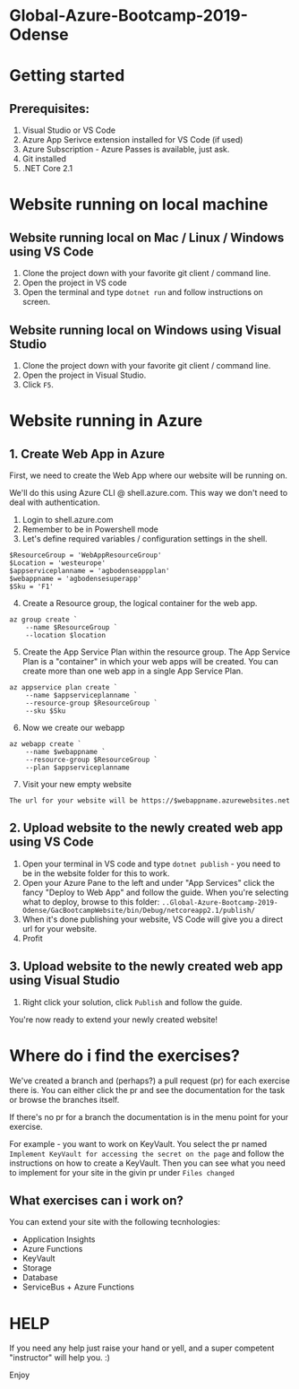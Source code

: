 # Global-Azure-Bootcamp-2019-Odense


# Getting started 

## Prerequisites:
1. Visual Studio or VS Code
2. Azure App Serivce extension installed for VS Code (if used)
3. Azure Subscription - Azure Passes is available, just ask.
4. Git installed 
5. .NET Core 2.1


# Website running on local machine

## Website running local on Mac / Linux / Windows using VS Code

1. Clone the project down with your favorite git client / command line. 
2. Open the project in VS code
2. Open the terminal and type `dotnet run` and follow instructions on screen.

## Website running local on Windows using Visual Studio

1. Clone the project down with your favorite git client / command line. 
2. Open the project in Visual Studio.
2. Click `F5`.

# Website running in Azure
## 1. Create Web App in Azure
First, we need to create the Web App where our website will be running on.

We'll do this using Azure CLI @ shell.azure.com. This way we don't need to deal with authentication.

1. Login to shell.azure.com
2. Remember to be in Powershell mode
3. Let's define required variables / configuration settings in the shell.
```
$ResourceGroup = 'WebAppResourceGroup'
$Location = 'westeurope'
$appserviceplanname = 'agbodenseappplan'
$webappname = 'agbodensesuperapp'
$Sku = 'F1'
```
4. Create a Resource group, the logical container for the web app.
```
az group create `
    --name $ResourceGroup `
    --location $location
```
5. Create the App Service Plan within the resource group.
The App Service Plan is a "container" in which your web apps will be created.
You can create more than one web app in a single App Service Plan.
```
az appservice plan create `
    --name $appserviceplanname `
    --resource-group $ResourceGroup `
    --sku $Sku
```
6. Now we create our webapp 
```
az webapp create `
    --name $webappname `
    --resource-group $ResourceGroup `
    --plan $appserviceplanname
```
7. Visit your new empty website
```
The url for your website will be https://$webappname.azurewebsites.net
```

## 2. Upload website to the newly created web app using VS Code

1. Open your terminal in VS code and type `dotnet publish` - you need to be in the website folder for this to work.
2. Open your Azure Pane to the left and under "App Services" click the fancy "Deploy to Web App" and follow the guide. When you're selecting what to deploy, browse to this folder: `..Global-Azure-Bootcamp-2019-Odense/GacBootcampWebsite/bin/Debug/netcoreapp2.1/publish/`
3. When it's done publishing your website, VS Code will give you a direct url for your website.
4. Profit

## 3. Upload website to the newly created web app using Visual Studio

1. Right click your solution, click `Publish` and follow the guide.

You're now ready to extend your newly created website!


# Where do i find the exercises?

We've created a branch and (perhaps?) a pull request (pr) for each exercise there is.
You can either click the pr and see the documentation for the task or browse the branches itself.

If there's no pr for a branch the documentation is in the menu point for your exercise.

For example - you want to work on KeyVault.
You select the pr named `Implement KeyVault for accessing the secret on the page` and follow the instructions on how to create a KeyVault.
Then you can see what you need to implement for your site in the givin pr under `Files changed`

## What exercises can i work on?

You can extend your site with the following tecnhologies:
* Application Insights
* Azure Functions
* KeyVault
* Storage
* Database
* ServiceBus + Azure Functions



# HELP

If you need any help just raise your hand or yell, and a super competent "instructor" will help you. :)

Enjoy
